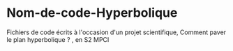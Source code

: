 # Nom-de-code-Hyperbolique
Fichiers de code  écrits à l'occasion d'un projet scientifique, Comment paver le plan hyperbolique ? , en S2 MPCI
